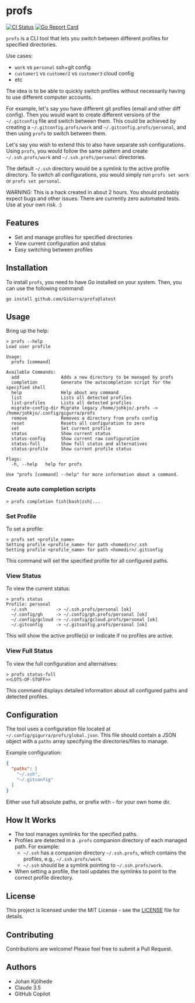 # profs

[![CI Status](https://github.com/GiGurra/profs/actions/workflows/ci.yml/badge.svg)](https://github.com/GiGurra/profs/actions/workflows/ci.yml)
[![Go Report Card](https://goreportcard.com/badge/github.com/GiGurra/profs)](https://goreportcard.com/report/github.com/GiGurra/profs)

`profs` is a CLI tool that lets you switch between different profiles for specified directories.

Use cases:

* `work` vs `personal` ssh+git config
* `customer1` vs `customer2` vs `customer3` cloud config
* etc

The idea is to be able to quickly switch profiles without necessarily having to use different computer accounts.

For example, let's say you have different git profiles (email and other diff config). Then you would want to create
different versions of the `~/.gitconfig` file and switch between them. This could be achieved by creating a
`~/.gitconfig.profs/work` and `~/.gitconfig.profs/personal`, and then using `profs` to switch between them.

Let's say you wish to extend this to also have separate ssh configurations. Using `profs`, you would follow the same
pattern and create `~/.ssh.profs/work` and `~/.ssh.profs/personal` directories.

The default `~/.ssh` directory would be a symlink to the active profile directory. To switch all configurations, you
would simply run `profs set work` or `profs set personal`.

WARNING: This is a hack created in about 2 hours. You should probably expect bugs and other issues. There are currently
zero automated tests. Use at your own risk. :)

## Features

- Set and manage profiles for specified directories
- View current configuration and status
- Easy switching between profiles

## Installation

To install `profs`, you need to have Go installed on your system. Then, you can use the following command:

```
go install github.com/GiGurra/profs@latest
```

## Usage

Bring up the help:

```
> profs --help
Load user profile

Usage:
  profs [command]

Available Commands:
  add                Adds a new directory to be managed by profs
  completion         Generate the autocompletion script for the specified shell
  help               Help about any command
  list               Lists all detected profiles
  list-profiles      Lists all detected profiles
  migrate-config-dir Migrate legacy /home/johkjo/.profs -> /home/johkjo/.config/gigurra/profs
  remove             Removes a directory from profs config
  reset              Resets all configuration to zero
  set                Set current profile
  status             Show current status
  status-config      Show current raw configuration
  status-full        Show full status and alternatives
  status-profile     Show current profile status

Flags:
  -h, --help   help for profs

Use "profs [command] --help" for more information about a command.
```

### Create auto completion scripts

```
> profs completion fish|bash|zsh|...
```

### Set Profile

To set a profile:

```
> profs set <profile_name>
Setting profile <profile_name> for path <homedir>/.ssh
Setting profile <profile_name> for path <homedir>/.gitconfig
```

This command will set the specified profile for all configured paths.

### View Status

To view the current status:

```
> profs status
Profile: personal
  ~/.ssh           -> ~/.ssh.profs/personal [ok]
  ~/.config/gh     -> ~/.config/gh.profs/personal [ok]
  ~/.config/gcloud -> ~/.config/gcloud.profs/personal [ok]
  ~/.gitconfig     -> ~/.gitconfig.profs/personal [ok]
```

This will show the active profile(s) or indicate if no profiles are active.

### View Full Status

To view the full configuration and alternatives:

```
> profs status-full
<<LOTS-OF-STUFF>>
```

This command displays detailed information about all configured paths and detected profiles.

## Configuration

The tool uses a configuration file located at `~/.config/gigurra/profs/global.json`.
This file should contain a JSON object with a `paths` array specifying the directories/files to manage.

Example configuration:

```json
{
  "paths": [
    "~/.ssh",
    "~/.gitconfig"
  ]
}
```

Either use full absolute paths, or prefix with `~` for your own home dir.

## How It Works

- The tool manages symlinks for the specified paths.
- Profiles are detected in a `.profs` companion directory of each managed path. For example:
    - `~/.ssh` has a companion directory `~/.ssh.profs`, which contains the profiles, e.g., `~/.ssh.profs/work`.
    - `~/.ssh` should be a symlink pointing to `~/.ssh.profs/work`.
- When setting a profile, the tool updates the symlinks to point to the correct profile directory.

## License

This project is licensed under the MIT License - see the [LICENSE](LICENSE) file for details.

## Contributing

Contributions are welcome! Please feel free to submit a Pull Request.

## Authors

- Johan Kjölhede
- Claude 3.5
- GitHub Copilot

